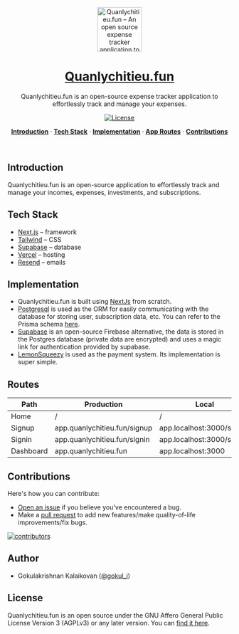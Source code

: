 <a href="https://quanlychitieu.fun">
<p align="center"><img alt="Quanlychitieu.fun – An open source expense tracker application to track your incomes, investments, subscriptions, and expenses at ease." width="100" height="100" src="./public/static/icons/logo.svg"></p>
  <h1 align="center">Quanlychitieu.fun</h1>
</a>

<p align="center">
  Quanlychitieu.fun is an open-source expense tracker application to effortlessly track and manage your expenses.
</p>

<p align="center">
  <a href="https://github.com/gokulkrishh/quanlychitieu.fun/blob/main/LICENSE">
    <img src="https://img.shields.io/github/license/gokulkrishh/quanlychitieu.fun?label=license&logo=github&color=f80&logoColor=fff" alt="License" />
  </a>
</p>

<p align="center">
  <a href="#introduction"><strong>Introduction</strong></a> ·
  <a href="#tech-stack"><strong>Tech Stack</strong></a> ·
  <a href="#implementation"><strong>Implementation</strong></a> ·
  <a href="#routes"><strong>App Routes</strong></a> ·
  <a href="#contributions"><strong>Contributions</strong></a>
</p>
<br/>

## Introduction

Quanlychitieu.fun is an open-source application to effortlessly track and manage your incomes, expenses, investments, and subscriptions.

## Tech Stack

- [Next.js](https://nextjs.org/) – framework
- [Tailwind](https://tailwindcss.com/) – CSS
- [Supabase](https://supabase.com/) – database
- [Vercel](https://vercel.com/) – hosting
- [Resend](https://resend.com/) – emails

## Implementation

- Quanlychitieu.fun is built using [NextJs](https://nextjs.org) from scratch.
- [Postgresql](https://www.postgresql.org/) is used as the ORM for easily communicating with the database for storing user, subscription data, etc. You can refer to the Prisma schema [here](/prisma/schema.prisma).
- [Supabase](https://supabase.com/) is an open-source Firebase alternative, the data is stored in the Postgres database (private data are encrypted) and uses a magic link for authentication provided by supabase.
- [LemonSqueezy](https://lemonsqueezy.com/) is used as the payment system. Its implementation is super simple.

## Routes

| Path      | Production             | Local                     |
| --------- | ---------------------- | ------------------------- |
| Home      | /                      | /                         |
| Signup    | app.quanlychitieu.fun/signup | app.localhost:3000/signup |
| Signin    | app.quanlychitieu.fun/signin | app.localhost:3000/signin |
| Dashboard | app.quanlychitieu.fun        | app.localhost:3000        |

## Contributions

Here's how you can contribute:

- [Open an issue](https://github.com/gokulkrishh/quanlychitieu.fun/issues) if you believe you've encountered a bug.
- Make a [pull request](https://github.com/gokulkrishh/quanlychitieu.fun/pull) to add new features/make quality-of-life improvements/fix bugs.

<a href="https://github.com/gokulkrishh/quanlychitieu.fun/graphs/contributors">
  <img src="https://contrib.rocks/image?repo=gokulkrishh/quanlychitieu.fun" alt="contributors" />
</a>

## Author

- Gokulakrishnan Kalaikovan ([@gokul_i](https://twitter.com/gokul_i))

## License

Quanlychitieu.fun is an open source under the GNU Affero General Public License Version 3 (AGPLv3) or any later version. You can [find it here](https://github.com/gokulkrishh/quanlychitieu.fun/blob/main/LICENSE).
